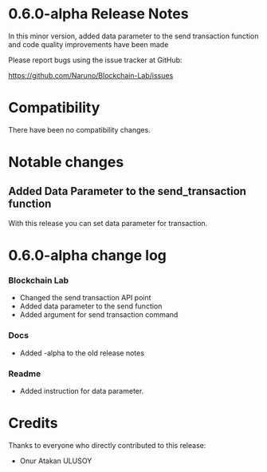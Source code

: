 0.6.0-alpha Release Notes
====================

In this minor version, added data parameter to the send transaction 
function and code quality improvements have been made

Please report bugs using the issue tracker at GitHub:

  <https://github.com/Naruno/Blockchain-Lab/issues>

Compatibility
==============

There have been no compatibility changes.

Notable changes
===============

## Added Data Parameter to the send_transaction function

With this release you can set data parameter for transaction.

0.6.0-alpha change log
=================

### Blockchain Lab
- Changed the send transaction API point
- Added data parameter to the send function
- Added argument for send transaction command

### Docs
- Added -alpha to the old release notes

### Readme
- Added instruction for data parameter.

Credits
=======

Thanks to everyone who directly contributed to this release:

- Onur Atakan ULUSOY
